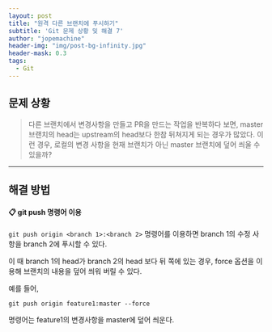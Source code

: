 ```yaml
---
layout: post
title: "원격 다른 브랜치에 푸시하기"
subtitle: 'Git 문제 상황 및 해결 7'
author: "jopemachine"
header-img: "img/post-bg-infinity.jpg"
header-mask: 0.3
tags:
  - Git
---
```


## 문제 상황 

<blockquote>
다른 브랜치에서 변경사항을 만들고 PR을 만드는 작업을 반복하다 보면, master 브랜치의 head는 upstream의 head보다 한참 뒤쳐지게 되는 경우가 많았다.
이런 경우, 로컬의 변경 사항을 현재 브랜치가 아닌 master 브랜치에 덮어 씌울 수 있을까?
</blockquote>

<hr>

## 해결 방법

#### 📋 git push 명령어 이용

`git push origin <branch 1>:<branch 2>` 명령어를 이용하면 branch 1의 수정 사항을 branch 2에 푸시할 수 있다.

이 때 branch 1의 head가 branch 2의 head 보다 뒤 쪽에 있는 경우, force 옵션을 이용해 브랜치의 내용을 덮어 씌워 버릴 수 있다.

예를 들어,

```
git push origin feature1:master --force
```

명령어는 feature1의 변경사항을 master에 덮어 씌운다.
